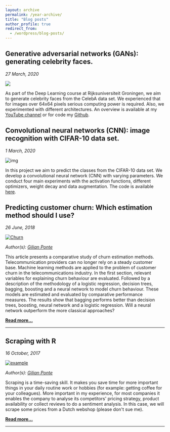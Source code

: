 ```yaml
---
layout: archive
permalink: /year-archive/
title: "Blog posts"
author_profile: true
redirect_from:
  - /wordpress/blog-posts/
---
```


## Generative adversarial networks (GANs): generating celebrity faces.
*27 March, 2020*

[![](https://camo.githubusercontent.com/7dafb37991598560d368b24d078834747d431af3/68747470733a2f2f692e696d6775722e636f6d2f5a4736756d71732e706e67)](http://www.youtube.com/watch?v=-9Py2RKGRc4 "GAN")

As part of the Deep Learning course at Rijksuniversiteit Groningen, we aim to generate celebrity faces from the CelebA data set. We experienced that for images over 64x64 pixels serious computing power is required. Also, we experimented with different architectures. An overview is available at my [YouTube channel](https://www.youtube.com/channel/UCNA5DwzV4ii-6NC-4epRHUA) or for code my [Github](https://github.com/GilianPonte/Deep-Learning).

## Convolutional neural networks (CNN): image recognition with CIFAR-10 data set.
*1 March, 2020*

![img](https://i.imgur.com/eCMg9dp.png)

In this project we aim to predict the classes from the CIFAR-10 data set. We develop a convolutional neural network (CNN) with varying parameters. We conduct four main experiments with the activation functions, different optimizers, weight decay and data augmentation. The code is available [here](https://github.com/GilianPonte/Deep-Learning/blob/master/CNNs/cnn.py).

## Predicting customer churn: Which estimation method should I use?

*26 June, 2018*

[![Churn](https://www.optimove.com/wp-content/uploads/2014/02/Customer-Churn-Prediction-Prevention.png)](/building-a-neural-network)

*Author(s): [Gilian Ponte](https://nl.linkedin.com/in/gilianponte)*

This article presents a comparative study of churn estimation methods. Telecommunication providers can no longer rely on a steady customer base. Machine learning methods are applied to the problem of customer churn in the telecommunications industry. In the first section, relevant variables for explaining churn behaviour are evaluated. Followed by a description of the methodology of a logistic regression, decision trees, bagging, boosting and a neural network to model churn behaviour. These models are estimated and evaluated by comparative performance measures. The results show that bagging performs better than decision trees, boosting, neural network and a logistic regression. Will a neural network outperform the more classical approaches?

**[Read more...](posts/comparing-churn-estimation-methods)**

___

## Scraping with R
*16 October, 2017*

[![example](https://i.imgur.com/EslEU0Y.png)](/scraping_with_R)

*Author(s): [Gilian Ponte](https://nl.linkedin.com/in/gilianponte)*

Scraping is a time-saving skill. It makes you save time for more important things in your daily routine work or hobbies (for example: getting coffee for your colleagues). More important in my experience, for most companies it enables the company to analyse its competitors' pricing strategy, product availability or collect reviews to do a sentiment analysis. In this case, we will scrape some prices from a Dutch webshop (please don't sue me). 

**[Read more...](posts/scraping_with_R)**

___
